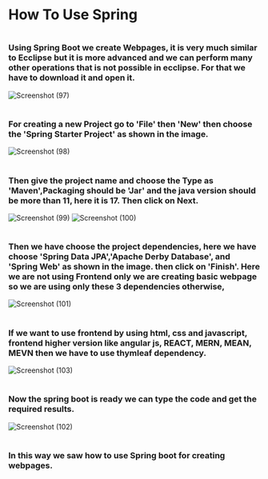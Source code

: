 # How To Use Spring
#
#

### Using Spring Boot we create Webpages, it is very much similar to Ecclipse but it is more advanced and we can perform many other operations that is not possible in ecclipse. For that we have to download it and open it. 

![Screenshot (97)](https://github.com/user-attachments/assets/24a52942-1104-4ad8-a410-f7cb5a23b9c8)
#
### For creating a new Project go to 'File' then 'New'  then choose the 'Spring Starter Project' as shown in the image.
![Screenshot (98)](https://github.com/user-attachments/assets/351b0b3b-94e6-454a-ad6b-71eebcb7cb2f)
#
### Then give the project name and choose the Type as 'Maven',Packaging should be 'Jar' and the java version should be more than 11, here it is 17. Then click on Next.
![Screenshot (99)](https://github.com/user-attachments/assets/bf60d4b6-647c-4940-a344-fae9936ebf74)
![Screenshot (100)](https://github.com/user-attachments/assets/29c2e50c-7564-4b1d-98b4-3f3cf03643e4)
#
### Then we have choose the project dependencies, here we have choose 'Spring Data JPA','Apache Derby Database', and 'Spring Web' as shown in the image. then click on 'Finish'. Here we are not using Frontend only we are creating basic webpage so we are using only these 3 dependencies otherwise,
![Screenshot (101)](https://github.com/user-attachments/assets/bbb40fbf-5032-4941-afdc-cfab45dd650e)
#
### If we want to use frontend by using html, css and javascript, frontend higher version like angular js, REACT, MERN, MEAN, MEVN then we have to use thymleaf dependency. 

![Screenshot (103)](https://github.com/user-attachments/assets/ac896f50-5e38-4cf7-9e7f-dac5f893a522)
#
### Now the spring boot is ready we can type the code and get the required results.
![Screenshot (102)](https://github.com/user-attachments/assets/ec329098-c920-4566-b7e9-2954c749d946)
#
### In this way we saw how to use Spring boot for creating webpages.
